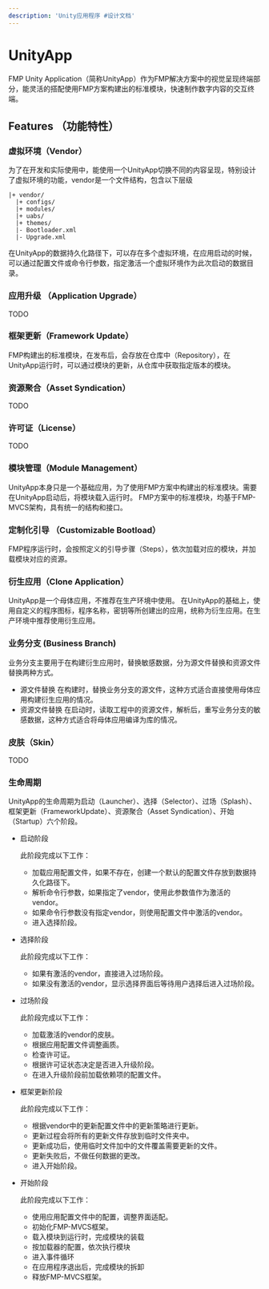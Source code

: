 ```yaml
---
description: 'Unity应用程序 #设计文档'
---
```


# UnityApp



FMP Unity Application（简称UnityApp）作为FMP解决方案中的视觉呈现终端部分，能灵活的搭配使用FMP方案构建出的标准模块，快速制作数字内容的交互终端。



## Features （功能特性）

### 虚拟环境（Vendor）

为了在开发和实际使用中，能使用一个UnityApp切换不同的内容呈现，特别设计了虚拟环境的功能，vendor是一个文件结构，包含以下层级

```
|+ vendor/
  |+ configs/
  |+ modules/
  |+ uabs/
  |+ themes/
  |- Bootloader.xml
  |- Upgrade.xml
```

在UnityApp的数据持久化路径下，可以存在多个虚拟环境，在应用启动的时候，可以通过配置文件或命令行参数，指定激活一个虚拟环境作为此次启动的数据目录。

### 应用升级 （Application Upgrade）

TODO

### 框架更新（Framework Update）

FMP构建出的标准模块，在发布后，会存放在仓库中（Repository），在UnityApp运行时，可以通过模块的更新，从仓库中获取指定版本的模块。

### 资源聚合（Asset Syndication）

TODO

### 许可证（License）

TODO

### 模块管理（Module Management）

UnityApp本身只是一个基础应用，为了使用FMP方案中构建出的标准模块。需要在UnityApp启动后，将模块载入运行时。 FMP方案中的标准模块，均基于FMP-MVCS架构，具有统一的结构和接口。

### 定制化引导 （Customizable Bootload）

FMP程序运行时，会按照定义的引导步骤（Steps），依次加载对应的模块，并加载模块对应的资源。

### 衍生应用（Clone Application）

UnityApp是一个母体应用，不推荐在生产环境中使用。 在UnityApp的基础上，使用自定义的程序图标，程序名称，密钥等所创建出的应用，统称为衍生应用。在生产环境中推荐使用衍生应用。

### 业务分支 (Business Branch)

业务分支主要用于在构建衍生应用时，替换敏感数据，分为源文件替换和资源文件替换两种方式。

* 源文件替换 在构建时，替换业务分支的源文件，这种方式适合直接使用母体应用构建衍生应用的情况。
* 资源文件替换 在启动时，读取工程中的资源文件，解析后，重写业务分支的敏感数据，这种方式适合将母体应用编译为库的情况。

### 皮肤（Skin）

TODO



###





### 生命周期

UnityApp的生命周期为启动（Launcher）、选择（Selector）、过场（Splash）、框架更新（FrameworkUpdate）、资源聚合（Asset Syndication）、开始（Startup）六个阶段。

*   启动阶段

    此阶段完成以下工作：

    * 加载应用配置文件，如果不存在，创建一个默认的配置文件存放到数据持久化路径下。
    * 解析命令行参数，如果指定了vendor，使用此参数值作为激活的vendor。
    * 如果命令行参数没有指定vendor，则使用配置文件中激活的vendor。
    * 进入选择阶段。
*   选择阶段

    此阶段完成以下工作：

    * 如果有激活的vendor，直接进入过场阶段。
    * 如果没有激活的vendor，显示选择界面后等待用户选择后进入过场阶段。
*   过场阶段

    此阶段完成以下工作：

    * 加载激活的vendor的皮肤。
    * 根据应用配置文件调整画质。
    * 检查许可证。
    * 根据许可证状态决定是否进入升级阶段。
    * 在进入升级阶段前加载依赖项的配置文件。
*   框架更新阶段

    此阶段完成以下工作：

    * 根据vendor中的更新配置文件中的更新策略进行更新。
    * 更新过程会将所有的更新文件存放到临时文件夹中。
    * 更新成功后，使用临时文件加中的文件覆盖需要更新的文件。
    * 更新失败后，不做任何数据的更改。
    * 进入开始阶段。
*   开始阶段

    此阶段完成以下工作：

    * 使用应用配置文件中的配置，调整界面适配。
    * 初始化FMP-MVCS框架。
    * 载入模块到运行时，完成模块的装载
    * 按加载器的配置，依次执行模块
    * 进入事件循环
    * 在应用程序退出后，完成模块的拆卸
    * 释放FMP-MVCS框架。
